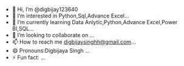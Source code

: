 - 👋 Hi, I’m @digbijay123640
- 👀 I’m interested in Python,Sql,Advance Excel...
- 🌱 I’m currently learning Data Anlytic,Python,Advance Excel,Power BI,SQL...
- 💞️ I’m looking to collaborate on ...
- 📫 How to reach me digbijaysinghh@gmail.com...
- 😄 Pronouns:Digbijaya Singh ...
- ⚡ Fun fact: ...

<!---
digbijay123640/digbijay123640 is a ✨ special ✨ repository because its `README.md` (this file) appears on your GitHub profile.
You can click the Preview link to take a look at your changes.
--->
